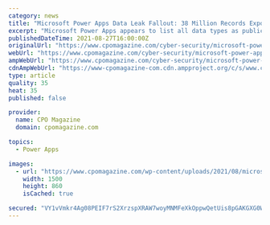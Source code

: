 ```yaml
---
category: news
title: "Microsoft Power Apps Data Leak Fallout: 38 Million Records Exposed, State and City Governments Among Those Breached"
excerpt: "Microsoft Power Apps appears to list all data types as public unless the default settings are changed. The data leak exposed several coronavirus tracing and vaccination portals, as well as at least one job applicant database that contained social security numbers."
publishedDateTime: 2021-08-27T16:00:00Z
originalUrl: "https://www.cpomagazine.com/cyber-security/microsoft-power-apps-data-leak-fallout-38-million-records-exposed-state-and-city-governments-among-those-breached/"
webUrl: "https://www.cpomagazine.com/cyber-security/microsoft-power-apps-data-leak-fallout-38-million-records-exposed-state-and-city-governments-among-those-breached/"
ampWebUrl: "https://www.cpomagazine.com/cyber-security/microsoft-power-apps-data-leak-fallout-38-million-records-exposed-state-and-city-governments-among-those-breached/amp/"
cdnAmpWebUrl: "https://www-cpomagazine-com.cdn.ampproject.org/c/s/www.cpomagazine.com/cyber-security/microsoft-power-apps-data-leak-fallout-38-million-records-exposed-state-and-city-governments-among-those-breached/amp/"
type: article
quality: 35
heat: 35
published: false

provider:
  name: CPO Magazine
  domain: cpomagazine.com

topics:
  - Power Apps

images:
  - url: "https://www.cpomagazine.com/wp-content/uploads/2021/08/microsoft-power-apps-data-leak-fallout-38-million-records-exposed-state-and-city-governments-among-those-breached_1500.jpg"
    width: 1500
    height: 860
    isCached: true

secured: "VY1vVmkr4Ag08PEIF7rS2XrzspXRAW7woyMNMFeXkOppwQetUis8pGAKGXG0WPkBrQtMGETWl3n5oL5wnUmfpHCX5hlkLVfJ2UTzvvT7DnoctsOijja1NXrYP3xXArwB5hSZ1YlN2tBzzjLTBvxVpw+c8cUh+aVfn3DLTOWUF1zma4/TbGGSWDxqjU37/b5k1b/poih9YYMd+rKUruwBwW0RefEIbdXOHMpw5RoYAOtj7z3cWxw2pCHOS6+vriQDcbc9K3KWU5r+CQCkxzj/Dr2lST+piFtYla/HdKre0r9zw/LE/KjbaLxYi6EvcIbYK1pIdjVieCxGlndygLqfzhRDCqicCIJeGmWK+/Ggr6w=;lJUOM1qtyifGXkHYLFDMNg=="
---
```



